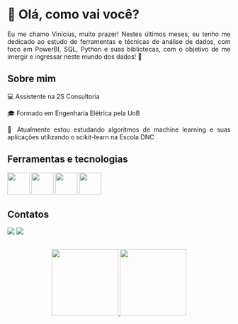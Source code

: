 # 👋 Olá, como vai você?

<div align="justify">
Eu me chamo Vinícius, muito prazer! Nestes últimos meses, eu tenho me dedicado ao estudo de ferramentas e técnicas de análise de dados, com foco em PowerBI, SQL, Python e suas bibliotecas, com o objetivo de me imergir e ingressar neste mundo dos dados! 🎲

## Sobre mim

💻 Assistente na 2S Consultoria

🎓 Formado em Engenharia Elétrica pela UnB

🌱 Atualmente estou estudando algoritmos de machine learning e suas aplicações utilizando o scikit-learn na Escola DNC

## Ferramentas e tecnologias
  
  <img src="https://cdn.jsdelivr.net/gh/devicons/devicon/icons/python/python-original-wordmark.svg" width="50" height="50"/>  <img src="https://cdn.jsdelivr.net/gh/devicons/devicon/icons/pandas/pandas-original-wordmark.svg" width="50" height="50"/>  <img src="https://cdn.jsdelivr.net/gh/devicons/devicon/icons/numpy/numpy-original-wordmark.svg" width="50" height="50"/>  <img src="https://cdn.jsdelivr.net/gh/devicons/devicon/icons/mysql/mysql-original-wordmark.svg" width="50" height="50"/> 
          
## Contatos

<div>
<a href="https://www.linkedin.com/in/viniciusendo/" target="_blank"><img loading="lazy" src="https://img.shields.io/badge/-LinkedIn-%230077B5?style=for-the-badge&logo=linkedin&logoColor=white" target="_blank"></a>  <a href = "mailto:vinicius_endo@outlook.com"><img loading="lazy" src="https://img.shields.io/badge/Microsoft_Outlook-0078D4?style=for-the-badge&logo=microsoft-outlook&logoColor=white" target="_blank"></a>
</div>

## 
<div align="center">
<a href="https://github.com/viniciusendo">
<img loading="lazy" height="150em" src="https://github-readme-stats.vercel.app/api?username=viniciusendo&show_icons=true&theme=dracula&include_all_commits=true&count_private=true"/>
<img loading="lazy" height="150em" src="https://github-readme-stats.vercel.app/api/top-langs/?username=viniciusendo&layout=compact&langs_count=7&theme=dracula"/>
</div>
          


